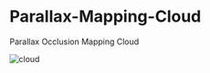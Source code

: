 # Parallax-Mapping-Cloud
Parallax Occlusion Mapping Cloud

![cloud](https://github.com/user-attachments/assets/69a14347-a7eb-483c-81e9-069535f9aecd)
